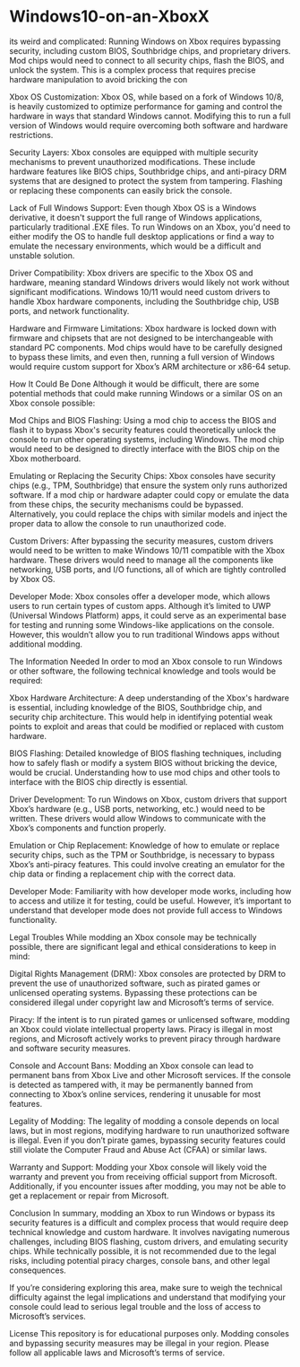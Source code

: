 # Windows10-on-an-XboxX
its weird and complicated: Running Windows on Xbox requires bypassing security, including custom BIOS, Southbridge chips, and proprietary drivers. Mod chips would need to connect to all security chips, flash the BIOS, and unlock the system. This is a complex process that requires precise hardware manipulation to avoid bricking the con


Xbox OS Customization:
Xbox OS, while based on a fork of Windows 10/8, is heavily customized to optimize performance for gaming and control the hardware in ways that standard Windows cannot. Modifying this to run a full version of Windows would require overcoming both software and hardware restrictions.

Security Layers:
Xbox consoles are equipped with multiple security mechanisms to prevent unauthorized modifications. These include hardware features like BIOS chips, Southbridge chips, and anti-piracy DRM systems that are designed to protect the system from tampering. Flashing or replacing these components can easily brick the console.

Lack of Full Windows Support:
Even though Xbox OS is a Windows derivative, it doesn't support the full range of Windows applications, particularly traditional .EXE files. To run Windows on an Xbox, you'd need to either modify the OS to handle full desktop applications or find a way to emulate the necessary environments, which would be a difficult and unstable solution.

Driver Compatibility:
Xbox drivers are specific to the Xbox OS and hardware, meaning standard Windows drivers would likely not work without significant modifications. Windows 10/11 would need custom drivers to handle Xbox hardware components, including the Southbridge chip, USB ports, and network functionality.

Hardware and Firmware Limitations:
Xbox hardware is locked down with firmware and chipsets that are not designed to be interchangeable with standard PC components. Mod chips would have to be carefully designed to bypass these limits, and even then, running a full version of Windows would require custom support for Xbox’s ARM architecture or x86-64 setup.

How It Could Be Done
Although it would be difficult, there are some potential methods that could make running Windows or a similar OS on an Xbox console possible:

Mod Chips and BIOS Flashing:
Using a mod chip to access the BIOS and flash it to bypass Xbox's security features could theoretically unlock the console to run other operating systems, including Windows. The mod chip would need to be designed to directly interface with the BIOS chip on the Xbox motherboard.

Emulating or Replacing the Security Chips:
Xbox consoles have security chips (e.g., TPM, Southbridge) that ensure the system only runs authorized software. If a mod chip or hardware adapter could copy or emulate the data from these chips, the security mechanisms could be bypassed. Alternatively, you could replace the chips with similar models and inject the proper data to allow the console to run unauthorized code.

Custom Drivers:
After bypassing the security measures, custom drivers would need to be written to make Windows 10/11 compatible with the Xbox hardware. These drivers would need to manage all the components like networking, USB ports, and I/O functions, all of which are tightly controlled by Xbox OS.

Developer Mode:
Xbox consoles offer a developer mode, which allows users to run certain types of custom apps. Although it’s limited to UWP (Universal Windows Platform) apps, it could serve as an experimental base for testing and running some Windows-like applications on the console. However, this wouldn’t allow you to run traditional Windows apps without additional modding.

The Information Needed
In order to mod an Xbox console to run Windows or other software, the following technical knowledge and tools would be required:

Xbox Hardware Architecture:
A deep understanding of the Xbox's hardware is essential, including knowledge of the BIOS, Southbridge chip, and security chip architecture. This would help in identifying potential weak points to exploit and areas that could be modified or replaced with custom hardware.

BIOS Flashing:
Detailed knowledge of BIOS flashing techniques, including how to safely flash or modify a system BIOS without bricking the device, would be crucial. Understanding how to use mod chips and other tools to interface with the BIOS chip directly is essential.

Driver Development:
To run Windows on Xbox, custom drivers that support Xbox’s hardware (e.g., USB ports, networking, etc.) would need to be written. These drivers would allow Windows to communicate with the Xbox’s components and function properly.

Emulation or Chip Replacement:
Knowledge of how to emulate or replace security chips, such as the TPM or Southbridge, is necessary to bypass Xbox’s anti-piracy features. This could involve creating an emulator for the chip data or finding a replacement chip with the correct data.

Developer Mode:
Familiarity with how developer mode works, including how to access and utilize it for testing, could be useful. However, it’s important to understand that developer mode does not provide full access to Windows functionality.

Legal Troubles
While modding an Xbox console may be technically possible, there are significant legal and ethical considerations to keep in mind:

Digital Rights Management (DRM):
Xbox consoles are protected by DRM to prevent the use of unauthorized software, such as pirated games or unlicensed operating systems. Bypassing these protections can be considered illegal under copyright law and Microsoft’s terms of service.

Piracy:
If the intent is to run pirated games or unlicensed software, modding an Xbox could violate intellectual property laws. Piracy is illegal in most regions, and Microsoft actively works to prevent piracy through hardware and software security measures.

Console and Account Bans:
Modding an Xbox console can lead to permanent bans from Xbox Live and other Microsoft services. If the console is detected as tampered with, it may be permanently banned from connecting to Xbox’s online services, rendering it unusable for most features.

Legality of Modding:
The legality of modding a console depends on local laws, but in most regions, modifying hardware to run unauthorized software is illegal. Even if you don’t pirate games, bypassing security features could still violate the Computer Fraud and Abuse Act (CFAA) or similar laws.

Warranty and Support:
Modding your Xbox console will likely void the warranty and prevent you from receiving official support from Microsoft. Additionally, if you encounter issues after modding, you may not be able to get a replacement or repair from Microsoft.

Conclusion
In summary, modding an Xbox to run Windows or bypass its security features is a difficult and complex process that would require deep technical knowledge and custom hardware. It involves navigating numerous challenges, including BIOS flashing, custom drivers, and emulating security chips. While technically possible, it is not recommended due to the legal risks, including potential piracy charges, console bans, and other legal consequences.

If you’re considering exploring this area, make sure to weigh the technical difficulty against the legal implications and understand that modifying your console could lead to serious legal trouble and the loss of access to Microsoft’s services.

License
This repository is for educational purposes only. Modding consoles and bypassing security measures may be illegal in your region. Please follow all applicable laws and Microsoft’s terms of service.

